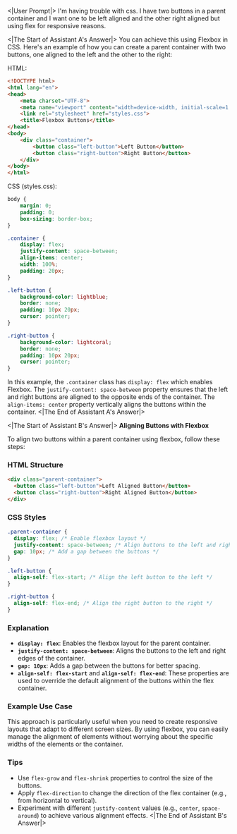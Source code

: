 <|User Prompt|>
I'm having trouble with css. I have two buttons in a parent container and I want one to be left aligned and the other right aligned but using flex for responsive reasons.

<|The Start of Assistant A's Answer|>
You can achieve this using Flexbox in CSS. Here's an example of how you can create a parent container with two buttons, one aligned to the left and the other to the right:

HTML:
```html
<!DOCTYPE html>
<html lang="en">
<head>
    <meta charset="UTF-8">
    <meta name="viewport" content="width=device-width, initial-scale=1.0">
    <link rel="stylesheet" href="styles.css">
    <title>Flexbox Buttons</title>
</head>
<body>
    <div class="container">
        <button class="left-button">Left Button</button>
        <button class="right-button">Right Button</button>
    </div>
</body>
</html>
```

CSS (styles.css):
```css
body {
    margin: 0;
    padding: 0;
    box-sizing: border-box;
}

.container {
    display: flex;
    justify-content: space-between;
    align-items: center;
    width: 100%;
    padding: 20px;
}

.left-button {
    background-color: lightblue;
    border: none;
    padding: 10px 20px;
    cursor: pointer;
}

.right-button {
    background-color: lightcoral;
    border: none;
    padding: 10px 20px;
    cursor: pointer;
}
```

In this example, the `.container` class has `display: flex` which enables Flexbox. The `justify-content: space-between` property ensures that the left and right buttons are aligned to the opposite ends of the container. The `align-items: center` property vertically aligns the buttons within the container.
<|The End of Assistant A's Answer|>

<|The Start of Assistant B's Answer|>
**Aligning Buttons with Flexbox**

To align two buttons within a parent container using flexbox, follow these steps:

### HTML Structure

```html
<div class="parent-container">
  <button class="left-button">Left Aligned Button</button>
  <button class="right-button">Right Aligned Button</button>
</div>
```

### CSS Styles

```css
.parent-container {
  display: flex; /* Enable flexbox layout */
  justify-content: space-between; /* Align buttons to the left and right */
  gap: 10px; /* Add a gap between the buttons */
}

.left-button {
  align-self: flex-start; /* Align the left button to the left */
}

.right-button {
  align-self: flex-end; /* Align the right button to the right */
}
```

### Explanation

- **`display: flex`**: Enables the flexbox layout for the parent container.
- **`justify-content: space-between`**: Aligns the buttons to the left and right edges of the container.
- **`gap: 10px`**: Adds a gap between the buttons for better spacing.
- **`align-self: flex-start`** and **`align-self: flex-end`**: These properties are used to override the default alignment of the buttons within the flex container. 

### Example Use Case

This approach is particularly useful when you need to create responsive layouts that adapt to different screen sizes. By using flexbox, you can easily manage the alignment of elements without worrying about the specific widths of the elements or the container.

### Tips

- Use `flex-grow` and `flex-shrink` properties to control the size of the buttons.
- Apply `flex-direction` to change the direction of the flex container (e.g., from horizontal to vertical).
- Experiment with different `justify-content` values (e.g., `center`, `space-around`) to achieve various alignment effects.
<|The End of Assistant B's Answer|>